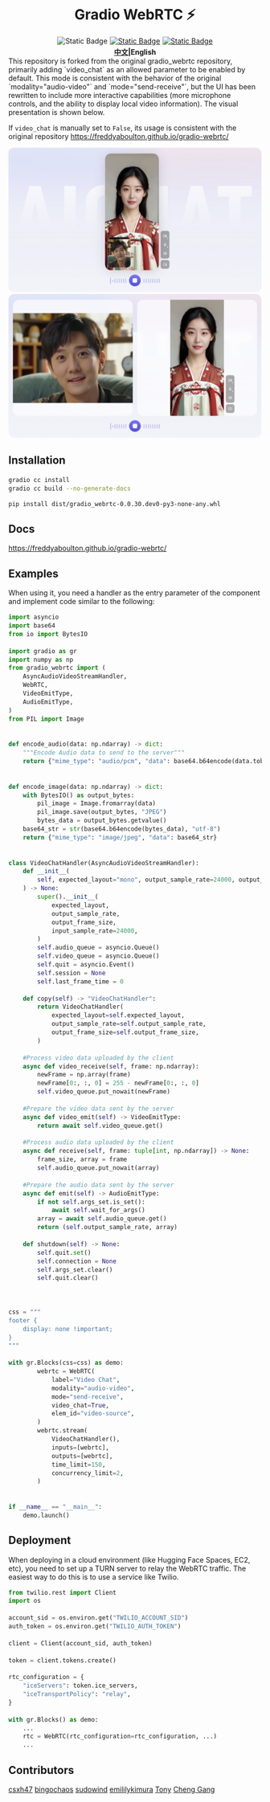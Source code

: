 <h1 style='text-align: center; margin-bottom: 1rem'> Gradio WebRTC ⚡️ </h1>

<div style="display: flex; flex-direction: row; justify-content: center">
<img style="display: block; padding-right: 5px; height: 20px;" alt="Static Badge" src="https://img.shields.io/pypi/v/gradio_webrtc"> 
<a href="https://github.com/freddyaboulton/gradio-webrtc" target="_blank"><img alt="Static Badge" style="display: block; padding-right: 5px; height: 20px;" src="https://img.shields.io/badge/github-white?logo=github&logoColor=black"></a>
<a href="https://freddyaboulton.github.io/gradio-webrtc/" target="_blank"><img alt="Static Badge" src="https://img.shields.io/badge/Docs-ffcf40"></a>
</div>
<div align="center">
<strong><a href="./README.md">中文</a>|English</strong>
</div>
This repository is forked from the original gradio_webrtc repository, primarily adding `video_chat` as an allowed parameter to be enabled by default. This mode is consistent with the behavior of the original `modality="audio-video"` and `mode="send-receive"`, but the UI has been rewritten to include more interactive capabilities (more microphone controls, and the ability to display local video information). The visual presentation is shown below.

If `video_chat` is manually set to `False`, its usage is consistent with the original repository https://freddyaboulton.github.io/gradio-webrtc/

![picture-in-picture](docs/image.png)
![side-by-side](docs/image2.png)

## Installation

```bash
gradio cc install
gradio cc build --no-generate-docs
```

```bash
pip install dist/gradio_webrtc-0.0.30.dev0-py3-none-any.whl
```

## Docs

https://freddyaboulton.github.io/gradio-webrtc/

## Examples

When using it, you need a handler as the entry parameter of the component and implement code similar to the following:

```python
import asyncio
import base64
from io import BytesIO

import gradio as gr
import numpy as np
from gradio_webrtc import (
    AsyncAudioVideoStreamHandler,
    WebRTC,
    VideoEmitType,
    AudioEmitType,
)
from PIL import Image


def encode_audio(data: np.ndarray) -> dict:
    """Encode Audio data to send to the server"""
    return {"mime_type": "audio/pcm", "data": base64.b64encode(data.tobytes()).decode("UTF-8")}


def encode_image(data: np.ndarray) -> dict:
    with BytesIO() as output_bytes:
        pil_image = Image.fromarray(data)
        pil_image.save(output_bytes, "JPEG")
        bytes_data = output_bytes.getvalue()
    base64_str = str(base64.b64encode(bytes_data), "utf-8")
    return {"mime_type": "image/jpeg", "data": base64_str}


class VideoChatHandler(AsyncAudioVideoStreamHandler):
    def __init__(
        self, expected_layout="mono", output_sample_rate=24000, output_frame_size=480
    ) -> None:
        super().__init__(
            expected_layout,
            output_sample_rate,
            output_frame_size,
            input_sample_rate=24000,
        )
        self.audio_queue = asyncio.Queue()
        self.video_queue = asyncio.Queue()
        self.quit = asyncio.Event()
        self.session = None
        self.last_frame_time = 0

    def copy(self) -> "VideoChatHandler":
        return VideoChatHandler(
            expected_layout=self.expected_layout,
            output_sample_rate=self.output_sample_rate,
            output_frame_size=self.output_frame_size,
        )

    #Process video data uploaded by the client
    async def video_receive(self, frame: np.ndarray):
        newFrame = np.array(frame)
        newFrame[0:, :, 0] = 255 - newFrame[0:, :, 0]
        self.video_queue.put_nowait(newFrame)

    #Prepare the video data sent by the server
    async def video_emit(self) -> VideoEmitType:
        return await self.video_queue.get()

    #Process audio data uploaded by the client
    async def receive(self, frame: tuple[int, np.ndarray]) -> None:
        frame_size, array = frame
        self.audio_queue.put_nowait(array)

    #Prepare the audio data sent by the server
    async def emit(self) -> AudioEmitType:
        if not self.args_set.is_set():
            await self.wait_for_args()
        array = await self.audio_queue.get()
        return (self.output_sample_rate, array)

    def shutdown(self) -> None:
        self.quit.set()
        self.connection = None
        self.args_set.clear()
        self.quit.clear()



css = """
footer {
	display: none !important;
}
"""

with gr.Blocks(css=css) as demo:
        webrtc = WebRTC(
            label="Video Chat",
            modality="audio-video",
            mode="send-receive",
            video_chat=True,
            elem_id="video-source",
        )
        webrtc.stream(
            VideoChatHandler(),
            inputs=[webrtc],
            outputs=[webrtc],
            time_limit=150,
            concurrency_limit=2,
        )


if __name__ == "__main__":
    demo.launch()

```

## Deployment

When deploying in a cloud environment (like Hugging Face Spaces, EC2, etc), you need to set up a TURN server to relay the WebRTC traffic.
The easiest way to do this is to use a service like Twilio.

```python
from twilio.rest import Client
import os

account_sid = os.environ.get("TWILIO_ACCOUNT_SID")
auth_token = os.environ.get("TWILIO_AUTH_TOKEN")

client = Client(account_sid, auth_token)

token = client.tokens.create()

rtc_configuration = {
    "iceServers": token.ice_servers,
    "iceTransportPolicy": "relay",
}

with gr.Blocks() as demo:
    ...
    rtc = WebRTC(rtc_configuration=rtc_configuration, ...)
    ...
```

## Contributors

[csxh47](https://github.com/xhup)
[bingochaos](https://github.com/bingochaos)
[sudowind](https://github.com/sudowind)
[emililykimura](https://github.com/emililykimura)
[Tony](https://github.com/raidios)
[Cheng Gang](https://github.com/lovepope)
